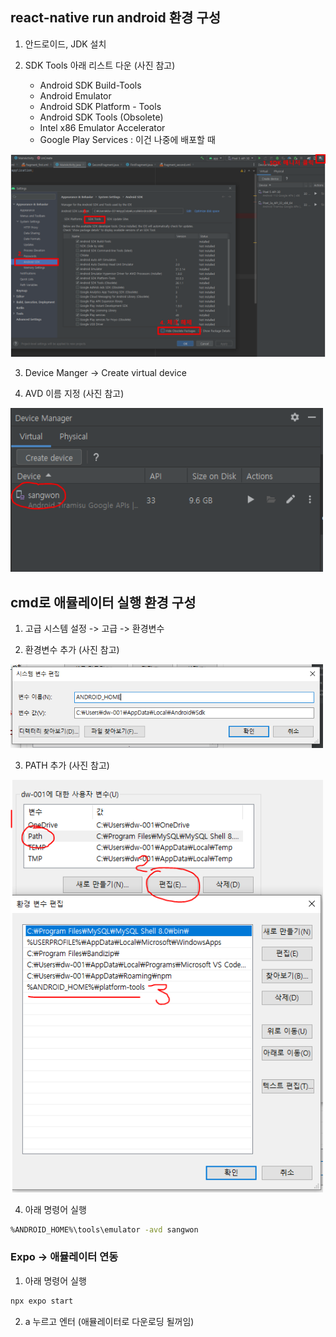 ## react-native run android 환경 구성

1. 안드로이드, JDK 설치

2. SDK Tools 아래 리스트 다운 (사진 참고)
    - Android SDK Build-Tools
    - Android Emulator
    - Android SDK Platform - Tools
    - Android SDK Tools (Obsolete)
    - Intel x86 Emulator Accelerator
    - Google Play Services : 이건 나중에 배포할 때

<img src="./images/rn-android-tools.PNG" style="width:900px;">

3. Device Manger -> Create virtual device

4. AVD 이름 지정 (사진 참고)

<img src="./images/AVD.PNG" style="width:500px;">

## cmd로 애뮬레이터 실행 환경 구성

1. 고급 시스템 설정 -> 고급 -> 환경변수 

2. 환경변수 추가 (사진 참고)

<img src="./images/path1.PNG" style="width:500px;">

3. PATH 추가 (사진 참고)

<img src="./images/path2.PNG" style="width:500px;">

4. 아래 명령어 실행 

```bash
%ANDROID_HOME%\tools\emulator -avd sangwon
```


### Expo -> 애뮬레이터 연동

1. 아래 명령어 실행

```bash
npx expo start
```

2. a 누르고 엔터 (애뮬레이터로 다운로딩 될꺼임)